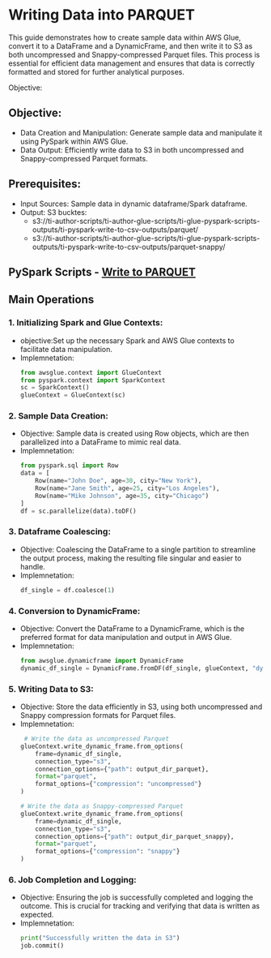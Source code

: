 # Writing Data into PARQUET 
This guide demonstrates how to create sample data within AWS Glue, convert it to a DataFrame and a DynamicFrame, and then write it to S3 as both uncompressed and Snappy-compressed Parquet files. This process is essential for efficient data management and ensures that data is correctly formatted and stored for further analytical purposes.

Objective:

## Objective:
- Data Creation and Manipulation: Generate sample data and manipulate it using PySpark within AWS Glue.
- Data Output: Efficiently write data to S3 in both uncompressed and Snappy-compressed Parquet formats.

## Prerequisites:
- Input Sources: Sample data in dynamic dataframe/Spark dataframe.
- Output: S3 bucktes:
  * s3://ti-author-scripts/ti-author-glue-scripts/ti-glue-pyspark-scripts-outputs/ti-pyspark-write-to-csv-outputs/parquet/
  * s3://ti-author-scripts/ti-author-glue-scripts/ti-glue-pyspark-scripts-outputs/ti-pyspark-write-to-csv-outputs/parquet-snappy/

## PySpark Scripts - [Write to PARQUET](../glue-code/ti-pyspark-write-to-parquet.py)

## Main Operations
### 1. Initializing Spark and Glue Contexts:
* objective:Set up the necessary Spark and AWS Glue contexts to facilitate data manipulation.
* Implemnetation:
  ```python
  from awsglue.context import GlueContext
  from pyspark.context import SparkContext
  sc = SparkContext()
  glueContext = GlueContext(sc)
  ```
### 2. Sample Data Creation:

* Objective: Sample data is created using Row objects, which are then parallelized into a DataFrame to mimic real data.
* Implemnetation:
  ```python
  from pyspark.sql import Row
  data = [
      Row(name="John Doe", age=30, city="New York"),
      Row(name="Jane Smith", age=25, city="Los Angeles"),
      Row(name="Mike Johnson", age=35, city="Chicago")
  ]
  df = sc.parallelize(data).toDF()
  ```
### 3. Dataframe Coalescing:

* Objective: Coalescing the DataFrame to a single partition to streamline the output process, making the resulting file singular and easier to handle.
* Implemnetation:
  ```python
  df_single = df.coalesce(1)
  ```
### 4. Conversion to DynamicFrame:

* Objective: Convert the DataFrame to a DynamicFrame, which is the preferred format for data manipulation and output in AWS Glue.
* Implemnetation:
  ```python
  from awsglue.dynamicframe import DynamicFrame
  dynamic_df_single = DynamicFrame.fromDF(df_single, glueContext, "dynamic_df_single")
  ```
### 5. Writing Data to S3:

* Objective:  Store the data efficiently in S3, using both uncompressed and Snappy compression formats for Parquet files.
* Implemnetation:
  ```python
   # Write the data as uncompressed Parquet
  glueContext.write_dynamic_frame.from_options(
      frame=dynamic_df_single,
      connection_type="s3",
      connection_options={"path": output_dir_parquet},
      format="parquet",
      format_options={"compression": "uncompressed"}
  )
  
  # Write the data as Snappy-compressed Parquet
  glueContext.write_dynamic_frame.from_options(
      frame=dynamic_df_single,
      connection_type="s3",
      connection_options={"path": output_dir_parquet_snappy},
      format="parquet",
      format_options={"compression": "snappy"}
  )

  ```

### 6. Job Completion and Logging:

* Objective: Ensuring the job is successfully completed and logging the outcome. This is crucial for tracking and verifying that data is written as expected.
* Implemnetation:
  ```python
  print("Successfully written the data in S3")
  job.commit()
  ```






